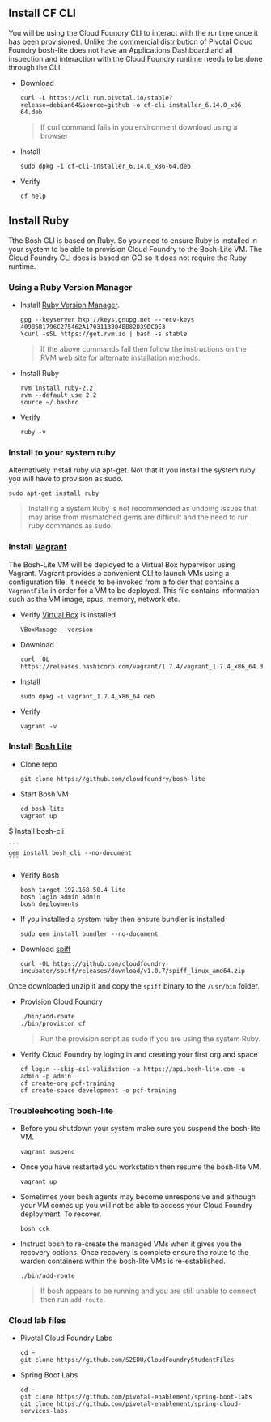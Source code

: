 ## Install CF CLI

You will be using the Cloud Foundry CLI to interact with the runtime once it has been provisioned. Unlike the commercial distribution of Pivotal Cloud Foundry bosh-lite does not have an Applications Dashboard and all inspection and interaction with the Cloud Foundry runtime needs to be done through the CLI.

* Download

	```
	curl -L https://cli.run.pivotal.io/stable?release=debian64&source=github -o cf-cli-installer_6.14.0_x86-64.deb
	```

	> If curl command fails in you environment download using a browser

* Install

	```
	sudo dpkg -i cf-cli-installer_6.14.0_x86-64.deb
	```

* Verify

	```
	cf help
	```

## Install Ruby

Tthe Bosh CLI is based on Ruby. So you need to ensure Ruby is installed in your system to be able to provision Cloud Foundry to the Bosh-Lite VM. The Cloud Foundry CLI does is based on GO so it does not require the Ruby runtime.

### Using a Ruby Version Manager

* Install [Ruby Version Manager](http://rvm.io/).

	```
	gpg --keyserver hkp://keys.gnupg.net --recv-keys 409B6B1796C275462A1703113804BB82D39DC0E3
	\curl -sSL https://get.rvm.io | bash -s stable
	```

	> If the above commands fail then follow the instructions on the RVM web site for 	alternate installation methods.

* Install Ruby

	```
	rvm install ruby-2.2
	rvm --default use 2.2
	source ~/.bashrc
	```

* Verify 

	```
	ruby -v
	```

### Install to your system ruby

Alternatively install ruby via apt-get. Not that if you install the system ruby you will have to provision as sudo. 

```
sudo apt-get install ruby
```

> Installing a system Ruby is not recommended as undoing issues that may arise from mismatched gems are difficult and the need to run ruby commands as sudo.

### Install [Vagrant](https://docs.vagrantup.com/v2/installation/)

The Bosh-Lite VM will be deployed to a Virtual Box hypervisor using Vagrant. Vagrant provides a convenient CLI to launch VMs using a configuration file. It needs to be invoked from a folder that contains a `VagrantFile` in order for a VM to be deployed. This file contains information such as the VM image, cpus, memory, network etc.

* Verify [Virtual Box](https://www.virtualbox.org/wiki/Downloads) is installed


	```
	VBoxManage --version
	```

* Download

	```
	curl -OL https://releases.hashicorp.com/vagrant/1.7.4/vagrant_1.7.4_x86_64.deb
	```

* Install

	```
	sudo dpkg -i vagrant_1.7.4_x86_64.deb
	```

* Verify

	```
	vagrant -v
	```

### Install [Bosh Lite](https://github.com/cloudfoundry/bosh-lite)

* Clone repo

	```
	git clone https://github.com/cloudfoundry/bosh-lite
	```

* Start Bosh VM

	```
	cd bosh-lite
	vagrant up
	```

$ Install bosh-cli

	```
	gem install bosh_cli --no-document
	```

* Verify Bosh

	```
	bosh target 192.168.50.4 lite
	bosh login admin admin
	bosh deployments
	```

* If you installed a system ruby then ensure bundler is installed

	```
	sudo gem install bundler --no-document
	```

* Download [spiff](https://github.com/cloudfoundry-incubator/spiff)

	```
	curl -OL https://github.com/cloudfoundry-incubator/spiff/releases/download/v1.0.7/spiff_linux_amd64.zip
	```

Once downloaded unzip it and copy the `spiff` binary to the `/usr/bin` folder.

* Provision Cloud Foundry

	```
	./bin/add-route
	./bin/provision_cf
	```

	> Run the provision script as sudo if you are using the system Ruby.

* Verify Cloud Foundry by loging in and creating your first org and space

	```
	cf login --skip-ssl-validation -a https://api.bosh-lite.com -u admin -p admin
	cf create-org pcf-training
	cf create-space development -o pcf-training
	```

### Troubleshooting bosh-lite

* Before you shutdown your system make sure you suspend the bosh-lite VM.

	```
	vagrant suspend
	```

* Once you have restarted you workstation then resume the bosh-lite VM.

	```
	vagrant up
	```

* Sometimes your bosh agents may become unresponsive and although your VM comes up you will not be able to access your Cloud Foundry deployment. To recover.

	```
	bosh cck
	```

* Instruct bosh to re-create the managed VMs when it gives you the recovery options. Once recovery is complete ensure the route to the warden containers within the bosh-lite VMs is re-established.

	```
	./bin/add-route
	```

	> If bosh appears to be running and you are still unable to connect then run `add-route`.

### Cloud lab files

* Pivotal Cloud Foundry Labs

	```
	cd ~
	git clone https://github.com/S2EDU/CloudFoundryStudentFiles
	```

* Spring Boot Labs

	```
	cd ~
	git clone https://github.com/pivotal-enablement/spring-boot-labs
	git clone https://github.com/pivotal-enablement/spring-cloud-services-labs
	```
